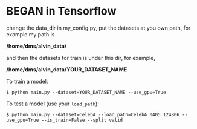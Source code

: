 # BEGAN in Tensorflow

change the data_dir in my_config.py, put the datasets at you own path, for example my path is 

**/home/dms/alvin_data/**

and then the datasets for train is under this dir, for example,

**/home/dms/alvin_data/YOUR_DATASET_NAME**

To train a model:

    $ python main.py --dataset=YOUR_DATASET_NAME --use_gpu=True

To test a model (use your `load_path`):

    $ python main.py --dataset=CelebA --load_path=CelebA_0405_124806 --use_gpu=True --is_train=False --split valid


